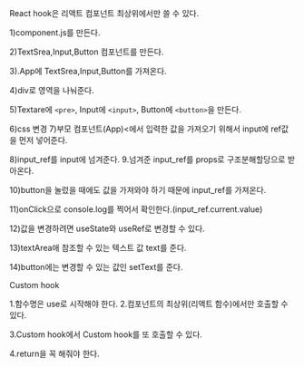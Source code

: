 React hook은 리액트 컴포넌트 최상위에서만 쓸 수 있다.

1)component.js를 만든다.

2)TextSrea,Input,Button 컴포넌트를 만든다.

3).App에 TextSrea,Input,Button를 가져온다.

4)div로 영역을 나눠준다.

5)Textare에 `<pre>`, Input에 `<input>`, Button에 `<button>`을 만든다.

6)css 변경 7)부모 컴포넌트(App)<에서 입력한 값을 가져오기 위해서 input에 ref값을 먼저 넣어준다.

8)input_ref를 input에 넘겨준다. 9.넘겨준 input_ref를 props로 구조분해할당으로 받아온다.

10)button을 눌렀을 때에도 값을 가져와야 하기 때문에 input_ref를 가져온다.

11)onClick으로 console.log를 찍어서 확인한다.(input_ref.current.value)

12)값을 변경하려면 useState와 useRef로 변경할 수 있다.

13)textArea애 참조할 수 있는 텍스트 값 text를 준다.

14)button에는 변경할 수 있는 값인 setText를 준다.

Custom hook

1.함수명은 use로 시작해야 한다. 2.컴포넌트의 최상위(리액트 함수)에서만 호출할 수 있다.

3.Custom hook에서 Custom hook를 또 호출할 수 있다.

4.return을 꼭 해줘야 한다.
